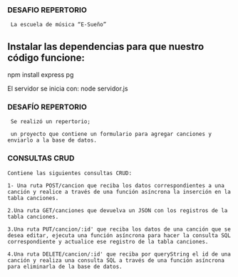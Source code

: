 ### DESAFIO REPERTORIO

```
 La escuela de música “E-Sueño” 

```

## Instalar las dependencias para que nuestro código funcione:

npm install express pg

El servidor se inicia con:
node servidor.js

### DESAFÍO REPERTORIO

```
 Se realizó un repertorio;

 un proyecto que contiene un formulario para agregar canciones y enviarlo a la base de datos.

```

### CONSULTAS CRUD

```
Contiene las siguientes consultas CRUD:

1- Una ruta POST/cancion que reciba los datos correspondientes a una canción y realice a través de una función asíncrona la inserción en la tabla canciones.

2.Una ruta GET/canciones que devuelva un JSON con los registros de la tabla canciones.

3.Una ruta PUT/cancion/:id' que reciba los datos de una canción que se desea editar, ejecuta una función asíncrona para hacer la consulta SQL correspondiente y actualice ese registro de la tabla canciones.

4.Una ruta DELETE/cancion/:id' que reciba por queryString el id de una canción y realiza una consulta SQL a través de una función asíncrona para eliminarla de la base de datos.

```